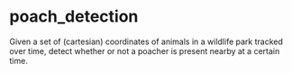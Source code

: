 # poach_detection
Given a set of (cartesian) coordinates of animals in a wildlife park tracked over time, detect whether or not a poacher is present nearby at a certain time.
